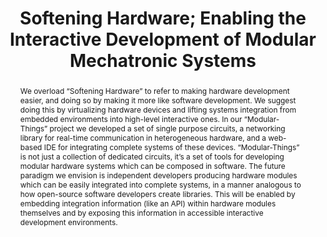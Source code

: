 ---
number: 31
title: "Softening Hardware; Enabling the Interactive Development of Modular Mechatronic Systems"

author0_name: Jake Read
author0_email: 
author0_affiliation: MIT Center for Bits and Atoms
author0_video: 

author1_name: Leo McElroy
author1_email: 
author1_affiliation: Hack Club, MIT Center for Bits and Atoms
author1_video: 

author2_name: Quentin Bolsee
author2_email: 
author2_affiliation: Vrije Universiteit Brussel, MIT Center for Bits and Atoms
author2_video: 


abstract: "We overload “Softening Hardware” to refer to making hardware development easier, and doing so by making it more like software development. We suggest doing this by virtualizing hardware devices and lifting systems integration from embedded environments into high-level interactive ones. In our “Modular-Things” project we developed a set of single purpose circuits, a networking library for real-time communication in heterogeneous hardware, and a web-based IDE for integrating complete systems of these devices. “Modular-Things” is not just a collection of dedicated circuits, it’s a set of tools for developing modular hardware systems which can be composed in software. The future paradigm we envision is independent developers producing hardware modules which can be easily integrated into complete systems, in a manner analogous to how open-source software developers create libraries. This will be enabled by embedding integration information (like an API) within hardware modules themselves and by exposing this information in accessible interactive development environments."

pdf: 
---